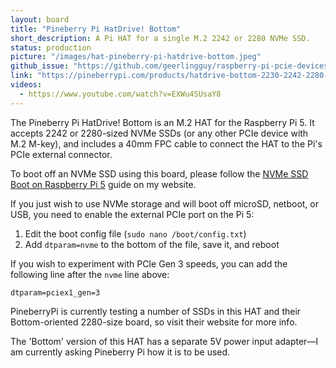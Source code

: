 ```yaml
---
layout: board
title: "Pineberry Pi HatDrive! Bottom"
short_description: A Pi HAT for a single M.2 2242 or 2280 NVMe SSD.
status: production
picture: "/images/hat-pineberry-pi-hatdrive-bottom.jpeg"
github_issue: "https://github.com/geerlingguy/raspberry-pi-pcie-devices/issues/559"
link: "https://pineberrypi.com/products/hatdrive-bottom-2230-2242-2280-for-rpi5"
videos:
  - https://www.youtube.com/watch?v=EXWu4SUsaY8
---
```

The Pineberry Pi HatDrive! Bottom is an M.2 HAT for the Raspberry Pi 5. It accepts 2242 or 2280-sized NVMe SSDs (or any other PCIe device with M.2 M-key), and includes a 40mm FPC cable to connect the HAT to the Pi's PCIe external connector.

To boot off an NVMe SSD using this board, please follow the [NVMe SSD Boot on Raspberry Pi 5](https://www.jeffgeerling.com/blog/2023/nvme-ssd-boot-raspberry-pi-5) guide on my website.

If you just wish to use NVMe storage and will boot off microSD, netboot, or USB, you need to enable the external PCIe port on the Pi 5:

  1. Edit the boot config file (`sudo nano /boot/config.txt`)
  2. Add `dtparam=nvme` to the bottom of the file, save it, and reboot

If you wish to experiment with PCIe Gen 3 speeds, you can add the following line after the `nvme` line above:

```
dtparam=pciex1_gen=3
```

PineberryPi is currently testing a number of SSDs in this HAT and their Bottom-oriented 2280-size board, so visit their website for more info.

The 'Bottom' version of this HAT has a separate 5V power input adapter—I am currently asking Pineberry Pi how it is to be used.
